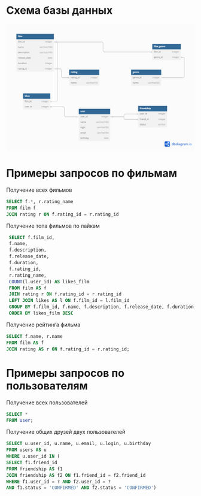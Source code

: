 # Схема базы данных
![БД.png](images/%D0%91%D0%94.png)
# Примеры запросов по фильмам
 Получение всех фильмов
```sql
SELECT f.*, r.rating_name
FROM film f
JOIN rating r ON f.rating_id = r.rating_id
```
Получение топа фильмов по лайкам
```sql
 SELECT f.film_id,
 f.name,
 f.description,
 f.release_date,
 f.duration,
 f.rating_id,
 r.rating_name,
 COUNT(l.user_id) AS likes_film
 FROM film AS f
 JOIN rating r ON f.rating_id = r.rating_id
 LEFT JOIN likes AS l ON f.film_id = l.film_id
 GROUP BY f.film_id, f.name, f.description, f.release_date, f.duration, f.rating_id, r.rating_name
 ORDER BY likes_film DESC
```
Получение рейтинга фильма
```sql
SELECT f.name, r.name
FROM film AS f
JOIN rating AS r ON f.rating_id = r.rating_id;
```
# Примеры запросов по пользователям 
Получение всех пользователей
```sql
SELECT * 
FROM user;
```
Получение общих друзей двух пользователей
```sql
SELECT u.user_id, u.name, u.email, u.login, u.birthday
FROM users AS u
WHERE u.user_id IN (
SELECT f1.friend_id
FROM friendship AS f1
JOIN friendship AS f2 ON f1.friend_id = f2.friend_id
WHERE f1.user_id = ? AND f2.user_id = ?
AND f1.status = 'CONFIRMED' AND f2.status = 'CONFIRMED')
```